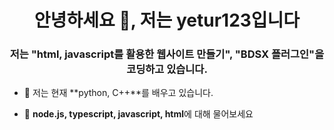 <h1 align="center">안녕하세요 👋, 저는 yetur123입니다</h1>
<h3 align="center">저는 "html, javascript를 활용한 웹사이트 만들기", "BDSX 플러그인"을 코딩하고 있습니다. </h3>

- 🌱 저는 현재 **python, C++**를 배우고 있습니다.

- 💬 **node.js, typescript, javascript, html**에 대해 물어보세요

